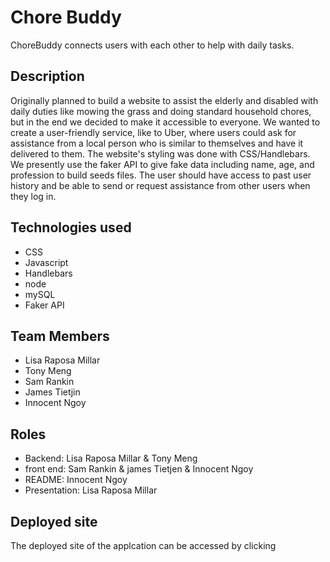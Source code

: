# Chore Buddy

ChoreBuddy connects users with each other to help with daily tasks. 

## Description
Originally planned to build a website to assist the elderly and disabled with daily duties like mowing the grass and doing standard household chores, but in the end we decided to make it accessible to everyone. We wanted to create a user-friendly service, like to Uber, where users could ask for assistance from a local person who is similar to themselves and have it delivered to them. The website's styling was done with CSS/Handlebars. We presently use the faker API to give fake data including name, age, and profession to build seeds files. The user should have access to past user history and be able to send or request assistance from other users when they log in.

## Technologies used
* CSS
* Javascript 
* Handlebars 
* node
* mySQL
* Faker API

## Team Members
* Lisa Raposa Millar
* Tony Meng
* Sam Rankin
* James Tietjin
* Innocent Ngoy

## Roles
* Backend: Lisa Raposa Millar & Tony Meng
* front end: Sam Rankin & james Tietjen & Innocent Ngoy 
* README: Innocent Ngoy
* Presentation: Lisa Raposa Millar

## Deployed site
The deployed site of the applcation can be accessed by clicking


